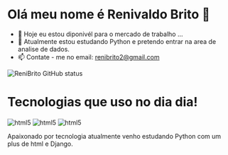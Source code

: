 # Olá meu nome é Renivaldo Brito 👋

- 🔭 Hoje eu estou diponivél para o mercado de trabalho ...
- 🌱 Atualmente estou estudando Python e pretendo entrar na area de analise de dados. 
- 📫 Contate - me no email: renibrito2@gmail.com

![ReniBrito GitHub status](https://github-readme-stats.vercel.app/api?username=ReniBrito&show_icons=true&theme=onedark)

# Tecnologias que uso no dia dia!

<div>
  <img align="center" alt="html5" src="https://img.shields.io/badge/Python-14354C?style=for-the-badge&logo=python&logoColor=white"/>
  <img align="center" alt="html5" src="https://img.shields.io/badge/Analise de dados-E34F26?style=for-the-badge&logo=html5&logoColor=white"/>
  <img align="center" alt="html5" src="https://img.shields.io/badge/Django-092E20?style=for-the-badge&logo=django&logoColor=white"/>
<div>
  
  
  Apaixonado por tecnologia atualmente venho estudando Python com um plus de html e Django.
